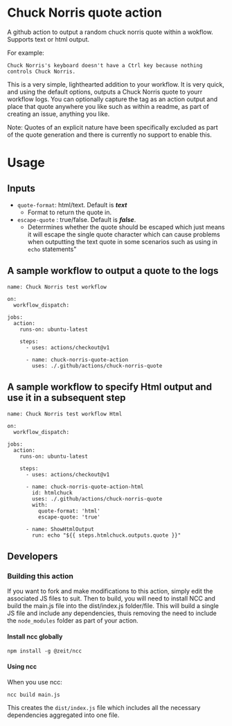 # Chuck Norris quote action
A github action to output a random chuck norris quote within a wokflow. Supports text or html output.

For example:
```
Chuck Norris's keyboard doesn't have a Ctrl key because nothing controls Chuck Norris.
```
This is a very simple, lighthearted addition to your workflow. It is very quick, and using the default options, outputs a Chuck Norris quote to yourr workflow logs. You can optionally capture the tag as an action output and place that quote anywhere you like such as within a readme, as part of creating an issue, anything you like.

Note: Quotes of an explicit nature have been specifically excluded as part of the quote generation and there is currently no support to enable this.

# Usage
## Inputs
* ```quote-format```: html/text. Default is ***text***
  * Format to return the quote in.
* ```escape-quote``` : true/false. Default is ***false***.
  * Deterrmines whether the quote should be escaped which just means it will escape the single quote character which can cause problems when outputting the text quote in some scenarios such as using in ```echo``` statements"
## A sample workflow to output a quote to the logs

```
name: Chuck Norris test workflow

on:
  workflow_dispatch:

jobs:
  action:
    runs-on: ubuntu-latest

    steps:
      - uses: actions/checkout@v1

      - name: chuck-norris-quote-action
        uses: ./.github/actions/chuck-norris-quote
```

## A sample workflow to specify Html output and use it in a subsequent step
```
name: Chuck Norris test workflow Html

on:
  workflow_dispatch:

jobs:
  action:
    runs-on: ubuntu-latest

    steps:
      - uses: actions/checkout@v1

      - name: chuck-norris-quote-action-html
        id: htmlchuck
        uses: ./.github/actions/chuck-norris-quote
        with:
          quote-format: 'html'
          escape-quote: 'true'

      - name: ShowHtmlOutput
        run: echo "${{ steps.htmlchuck.outputs.quote }}"
```
## Developers
### Building this action
If you want to fork and make modifications to this action, simply edit the associated JS files to suit. Then to build, you will need to install NCC and build the main.js file into the dist/index.js folder/file. This will build a single JS file and include any dependencies, thuis removing the need to include the ```node_modules``` folder as part of your action.

#### Install ncc globally
```npm install -g @zeit/ncc```
#### Using ncc
When you use ncc:

```ncc build main.js```

This creates the ```dist/index.js``` file which includes all the necessary dependencies aggregated into one file.
